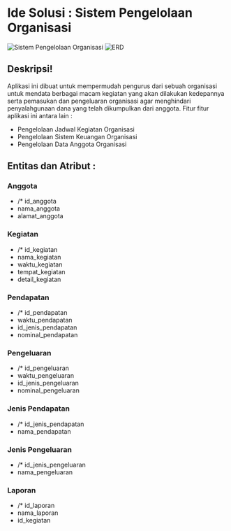 # Ide Solusi : Sistem Pengelolaan Organisasi
![Sistem Pengelolaan Organisasi](https://user-images.githubusercontent.com/49604034/158011424-6adf05fd-890c-4627-851e-021021491393.png)
![ERD](https://user-images.githubusercontent.com/49604034/160035210-3b05543b-f903-47ef-a670-a6d3468d5b3f.PNG)

## Deskripsi!
Aplikasi ini dibuat untuk mempermudah pengurus dari sebuah organisasi untuk mendata berbagai macam kegiatan yang akan dilakukan kedepannya serta pemasukan dan pengeluaran organisasi agar menghindari penyalahgunaan dana yang telah dikumpulkan dari anggota. Fitur fitur aplikasi ini antara lain :
- Pengelolaan Jadwal Kegiatan Organisasi
- Pengelolaan Sistem Keuangan Organisasi
- Pengelolaan Data Anggota Organisasi
## Entitas  dan Atribut :
### Anggota
- /* id_anggota
- nama_anggota
- alamat_anggota
### Kegiatan
- /* id_kegiatan
- nama_kegiatan
- waktu_kegiatan
- tempat_kegiatan
- detail_kegiatan
### Pendapatan
- /* id_pendapatan
- waktu_pendapatan
- id_jenis_pendapatan
- nominal_pendapatan
### Pengeluaran
- /* id_pengeluaran
- waktu_pengeluaran
- id_jenis_pengeluaran
- nominal_pengeluaran
### Jenis Pendapatan
- /* id_jenis_pendapatan
- nama_pendapatan
### Jenis Pengeluaran
- /* id_jenis_pengeluaran
- nama_pengeluaran
### Laporan
- /* id_laporan
- nama_laporan
- id_kegiatan

